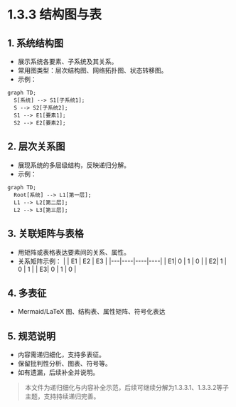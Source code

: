 # 1.3.3 结构图与表

## 1. 系统结构图

- 展示系统各要素、子系统及其关系。
- 常用图类型：层次结构图、网络拓扑图、状态转移图。
- 示例：

```mermaid
graph TD;
  S[系统] --> S1[子系统1];
  S --> S2[子系统2];
  S1 --> E1[要素1];
  S2 --> E2[要素2];
```

## 2. 层次关系图

- 展现系统的多层级结构，反映递归分解。
- 示例：

```mermaid
graph TD;
  Root[系统] --> L1[第一层];
  L1 --> L2[第二层];
  L2 --> L3[第三层];
```

## 3. 关联矩阵与表格

- 用矩阵或表格表达要素间的关系、属性。
- 关系矩阵示例：
|   | E1 | E2 | E3 |
|---|----|----|----|
| E1| 0  | 1  | 0  |
| E2| 1  | 0  | 1  |
| E3| 0  | 1  | 0  |

## 4. 多表征

- Mermaid/LaTeX 图、结构表、属性矩阵、符号化表达

## 5. 规范说明

- 内容需递归细化，支持多表征。
- 保留批判性分析、图表、符号等。
- 如有遗漏，后续补全并说明。

> 本文件为递归细化与内容补全示范，后续可继续分解为1.3.3.1、1.3.3.2等子主题，支持持续递归完善。
